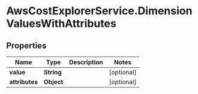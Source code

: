 # AwsCostExplorerService.DimensionValuesWithAttributes

## Properties

Name | Type | Description | Notes
------------ | ------------- | ------------- | -------------
**value** | **String** |  | [optional] 
**attributes** | **Object** |  | [optional] 


